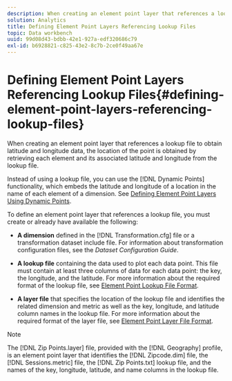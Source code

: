 ```yaml
---
description: When creating an element point layer that references a lookup file to obtain latitude and longitude data, the location of the point is obtained by retrieving each element and its associated latitude and longitude from the lookup file.
solution: Analytics
title: Defining Element Point Layers Referencing Lookup Files
topic: Data workbench
uuid: 99d08d43-bdbb-42e1-927a-edf320686c79
exl-id: b6928821-c825-43e2-8c7b-2ce0f49aa67e
---
```

# Defining Element Point Layers Referencing Lookup Files{#defining-element-point-layers-referencing-lookup-files}

When creating an element point layer that references a lookup file to obtain latitude and longitude data, the location of the point is obtained by retrieving each element and its associated latitude and longitude from the lookup file.

Instead of using a lookup file, you can use the [!DNL Dynamic Points] functionality, which embeds the latitude and longitude of a location in the name of each element of a dimension. See [Defining Element Point Layers Using Dynamic Points](../../../../../home/c-geo-oview/c-wk-img-lyrs/c-elmt-pt-lyrs/c-elmt-pt-lyrs-ref-lkp-files/c-elmt-pt-lyr-file-frmt/c-dyn-pts.md#concept-77ae65bedc3f465489bc135ae7e3c2f3).

To define an element point layer that references a lookup file, you must create or already have available the following:

* **A dimension** defined in the [!DNL Transformation.cfg] file or a transformation dataset include file. For information about transformation configuration files, see the *Dataset Configuration Guide*. 

* **A lookup file** containing the data used to plot each data point. This file must contain at least three columns of data for each data point: the key, the longitude, and the latitude. For more information about the required format of the lookup file, see [Element Point Lookup File Format](../../../../../home/c-geo-oview/c-wk-img-lyrs/c-elmt-pt-lyrs/c-elmt-pt-lyrs-ref-lkp-files/c-elmt-pt-lkp-file-frmt.md#concept-c059121019ea4dbcb1c17129567f4121). 

* **A layer file** that specifies the location of the lookup file and identifies the related dimension and metric as well as the key, longitude, and latitude column names in the lookup file. For more information about the required format of the layer file, see [Element Point Layer File Format](../../../../../home/c-geo-oview/c-wk-img-lyrs/c-elmt-pt-lyrs/c-elmt-pt-lyrs-ref-lkp-files/c-elmt-pt-lyr-file-frmt/c-elmt-pt-lyr-file-frmt.md#concept-678a95cb69644105a7af1b86ad5a5981).

>[!NOTE]
>
>The [!DNL Zip Points.layer] file, provided with the [!DNL Geography] profile, is an element point layer that identifies the [!DNL Zipcode.dim] file, the [!DNL Sessions.metric] file, the [!DNL Zip Points.txt] lookup file, and the names of the key, longitude, latitude, and name columns in the lookup file.
